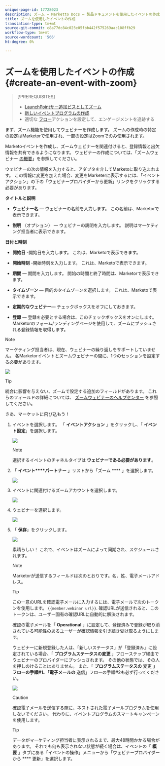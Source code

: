 ```yaml
---
unique-page-id: 17728023
description: ズーム — Marketto Docs — 製品ドキュメントを使用したイベントの作成
title: ズームを使用したイベントの作成
translation-type: tm+mt
source-git-commit: c8a77dc84c023e05fbb442f575269aac108ffb29
workflow-type: tm+mt
source-wordcount: '566'
ht-degree: 0%

---
```



# ズームを使用したイベントの作成 {#create-an-event-with-zoom}

>[!PREREQUISITES]
>
>* [LaunchPointサー追加ビスとしてズーム](/help/marketo/product-docs/administration/additional-integrations/add-zoom-as-a-launchpoint-service.md)
>* [新しいイベントプログラムの作成](/help/marketo/product-docs/demand-generation/events/understanding-events/create-a-new-event-program.md)
>* 適切な [フロー](http://docs.marketo.com/display/DOCS/Flow+Actions)アクションを設定して、エンゲージメントを追跡する


まず、ズーム機能を使用してウェビナーを作成します。 ズームの作成時の特定の設定はMarketorで使用され、一部の設定はZoomでのみ使用されます。

Marketoイベントを作成し、ズームウェビナーを関連付けると、登録情報と出欠情報を共有できるようになります。 ウェビナーの作成については、「ズームウェビナー [の概要](https://support.zoom.us/hc/en-us/articles/200917029-Getting-Started-With-Webinar)」を参照してください。

ウェビナーの次の情報を入力すると、アダプタを介してMarketoに取り込まれます。 この情報に変更を加えた場合、変更をMarketerに表示するには、「イベントアクション」の下の「ウェビナープロバイダーから更新」リンクをクリックする必要があります。

**タイトルと説明**

* **ウェビナー名** — ウェビナーの名前を入力します。 この名前は、Marketorで表示できます。

* **説明** （オプション） — ウェビナーの説明を入力します。 説明はマーケティング担当者に表示できます。

**日付と時刻**

* **開始日** -開始日を入力します。 これは、Marketoで表示できます。

* **開始時刻** -開始時刻を入力します。 これは、Marketoで表示できます。

* **期間** — 期間を入力します。 開始の時間と終了時間は、Marketorで表示できます。

* **タイムゾーン** — 目的のタイムゾーンを選択します。 これは、Marketoで表示できます。

* **定期的なウェビナー**— チェックボックスをオフにしておきます。

* **登録** — 登録を必要とする場合は、このチェックボックスをオンにします。 Marketorのフォーム/ランディングページを使用して、ズームにプッシュされる登録情報を取得します。

>[!NOTE]
>
>マーケティング担当者は、現在、ウェビナーの繰り返しをサポートしていません。 各Marketorイベントとズームウェビナーの間に、1つのセッションを設定する必要があります。

![](assets/overview2.png)

>[!TIP]
>
>統合に影響を与えない、ズームで設定する追加のフィールドがあります。 これらのフィールドの詳細については、 [ズームウェビナーのヘルプセンター](https://support.zoom.us/hc/en-us/sections/200324965-Video-Webinar) を参照してください。

さあ、マーケットに飛び込もう！

1. イベントを選択します。 「 **イベントアクション** 」をクリックし、「 **イベント設定**」を選択します。

   ![](assets/image2015-5-14-14-3a53-3a10-1.png)

   >[!NOTE]
   >
   >選択するイベントのチャネルタイプは **ウェビナーである必要があります**。

1. 「 **イベント****パートナー** 」リストから「ズーム **** 」を選択します。

   ![](assets/eventsettings1.png)

1. イベントに関連付けるズームアカウントを選択します。

   ![](assets/selectaccount.png)

1. ウェビナーを選択します。

   ![](assets/selectevent.png)

1. 「 **保存**」をクリックします。

   ![](assets/eventsettingssave.png)

   素晴らしい！ これで、イベントはズームによって同期され、スケジュールされます。

   >[!NOTE]
   >
   >Marketorが送信するフィールドは次のとおりです。名、姓、電子メールアドレス。

   >[!TIP]
   >
   >この一意のURLを確認電子メールに入力するには、電子メールで次のトークンを使用します。 `{{member.webinar url}}`. 確認URLが送信されると、このトークンは、ユーザー固有の確認URLに自動的に解決されます。
   >
   >確認の電子メールを「 **Operational** 」に設定して、登録済みで登録が取り消されている可能性のあるユーザーが確認情報を引き続き受け取るようにします。

   ウェビナーに新規登録した人は、「新しいステータス」が「登録済み」に設定されている場合、「 **プログラムステータスの変更** 」フローステップ経由でウェビナーのプロバイダーにプッシュされます。 その他の状態では、その人を押しのけることはありません。 また、「 **プログラムステータスの** 変更 **」フローの手順#1、「電子メールの** 送信」フローの手順#2も必ず行ってください。

   ![](assets/goto-webinar-1.png)

   >[!CAUTION]
   >
   >確認電子メールを送信する際に、ネストされた電子メールプログラムを使用しないでください。 代わりに、イベントプログラムのスマートキャンペーンを使用します。

   >[!TIP]
   >
   >データがマーケティング担当者に表示されるまで、最大48時間かかる場合があります。 それでも何も表示されない状態が続く場合は、イベントの「 **概要** 」タブにある「イベントの操作」メニューから「ウェビナープロバイダーから **** 更新」を選択します。

